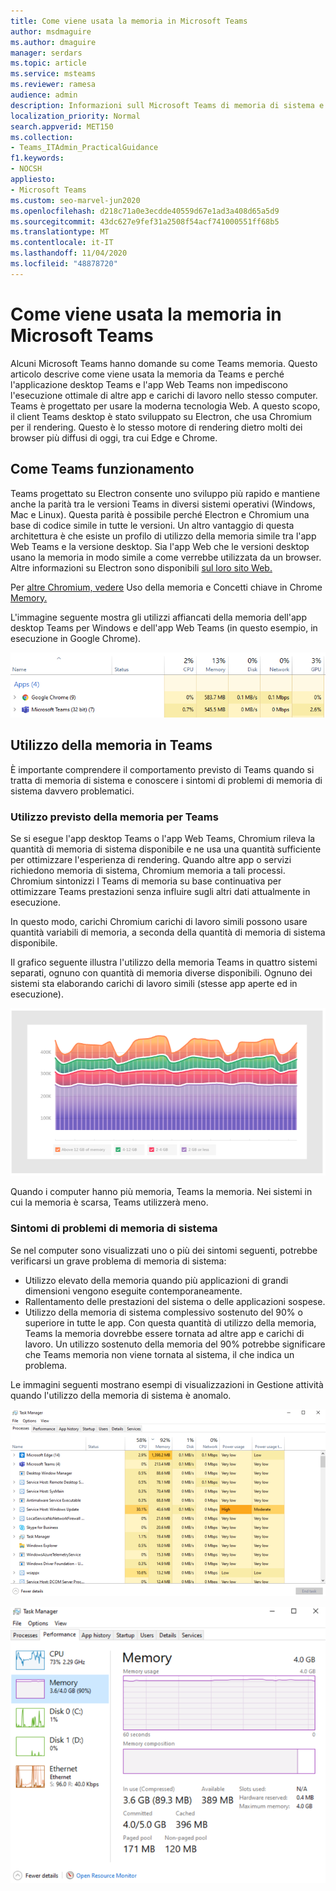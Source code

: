 ```yaml
---
title: Come viene usata la memoria in Microsoft Teams
author: msdmaguire
ms.author: dmaguire
manager: serdars
ms.topic: article
ms.service: msteams
ms.reviewer: ramesa
audience: admin
description: Informazioni sull Microsoft Teams di memoria di sistema e sul motivo per cui l'utilizzo della memoria è lo stesso tra l'applicazione desktop e l'applicazione Web.
localization_priority: Normal
search.appverid: MET150
ms.collection:
- Teams_ITAdmin_PracticalGuidance
f1.keywords:
- NOCSH
appliesto:
- Microsoft Teams
ms.custom: seo-marvel-jun2020
ms.openlocfilehash: d218c71a0e3ecdde40559d67e1ad3a408d65a5d9
ms.sourcegitcommit: 43dc627e9fef31a2508f54acf741000551ff68b5
ms.translationtype: MT
ms.contentlocale: it-IT
ms.lasthandoff: 11/04/2020
ms.locfileid: "48878720"
---
```

# <a name="how-microsoft-teams-uses-memory"></a>Come viene usata la memoria in Microsoft Teams

Alcuni Microsoft Teams hanno domande su come Teams memoria. Questo articolo descrive come viene usata la memoria da Teams e perché l'applicazione desktop Teams e l'app Web Teams non impediscono l'esecuzione ottimale di altre app e carichi di lavoro nello stesso computer. Teams è progettato per usare la moderna tecnologia Web. A questo scopo, il client Teams desktop è stato sviluppato su Electron, che usa Chromium per il rendering. Questo è lo stesso motore di rendering dietro molti dei browser più diffusi di oggi, tra cui Edge e Chrome.

## <a name="how-teams-works"></a>Come Teams funzionamento

Teams progettato su Electron consente uno sviluppo più rapido e mantiene anche la parità tra le versioni Teams in diversi sistemi operativi (Windows, Mac e Linux). Questa parità è possibile perché Electron e Chromium una base di codice simile in tutte le versioni. Un altro vantaggio di questa architettura è che esiste un profilo di utilizzo della memoria simile tra l'app Web Teams e la versione desktop. Sia l'app Web che le versioni desktop usano la memoria in modo simile a come verrebbe utilizzata da un browser. Altre informazioni su Electron sono disponibili [sul loro sito Web.](https://electronjs.org/)

Per [altre Chromium, vedere](https://www.chromium.org/developers/memory-usage-backgrounder) Uso della memoria e Concetti chiave in Chrome [Memory.](https://chromium.googlesource.com/chromium/src.git/+/master/docs/memory/key_concepts.md)

L'immagine seguente mostra gli utilizzi affiancati della memoria dell'app desktop Teams per Windows e dell'app Web Teams (in questo esempio, in esecuzione in Google Chrome).

![Teams memoria per l'app desktop e l'app Web](media/teams-memory-clientweb.png)

## <a name="memory-usage-in-teams"></a>Utilizzo della memoria in Teams

È importante comprendere  il comportamento previsto di Teams quando si tratta di memoria di sistema e conoscere i sintomi di problemi di memoria di sistema davvero problematici.

### <a name="expected-memory-usage-by-teams"></a>Utilizzo previsto della memoria per Teams

Se si esegue l'app desktop Teams o l'app Web Teams, Chromium rileva la quantità di memoria di sistema disponibile e ne usa una quantità sufficiente per ottimizzare l'esperienza di rendering. Quando altre app o servizi richiedono memoria di sistema, Chromium memoria a tali processi. Chromium sintonizzi l Teams di memoria su base continuativa per ottimizzare Teams prestazioni senza influire sugli altri dati attualmente in esecuzione.

In questo modo, carichi Chromium carichi di lavoro simili possono usare quantità variabili di memoria, a seconda della quantità di memoria di sistema disponibile.

Il grafico seguente illustra l'utilizzo della memoria Teams in quattro sistemi separati, ognuno con quantità di memoria diverse disponibili. Ognuno dei sistemi sta elaborando carichi di lavoro simili (stesse app aperte ed in esecuzione).

![Teams utilizzo della memoria in sistemi diversi](media/teams-memory-usage.png)

Quando i computer hanno più memoria, Teams la memoria. Nei sistemi in cui la memoria è scarsa, Teams utilizzerà meno.

### <a name="symptoms-of-system-memory-issues"></a>Sintomi di problemi di memoria di sistema

Se nel computer sono visualizzati uno o più dei sintomi seguenti, potrebbe verificarsi un grave problema di memoria di sistema:

- Utilizzo elevato della memoria quando più applicazioni di grandi dimensioni vengono eseguite contemporaneamente.
- Rallentamento delle prestazioni del sistema o delle applicazioni sospese.
- Utilizzo della memoria di sistema complessivo sostenuto del 90% o superiore in tutte le app. Con questa quantità di utilizzo della memoria, Teams la memoria dovrebbe essere tornata ad altre app e carichi di lavoro. Un utilizzo sostenuto della memoria del 90% potrebbe significare che Teams memoria non viene tornata al sistema, il che indica un problema.

Le immagini seguenti mostrano esempi di visualizzazioni in Gestione attività quando l'utilizzo della memoria di sistema è anomalo.

![Teams di utilizzo della memoria in Gestione attività](media/teams-memory-high-mem-process-list.png)

![Teams di utilizzo della memoria in Gestione attività](media/teams-memory-high-mem-process-list2.png)
